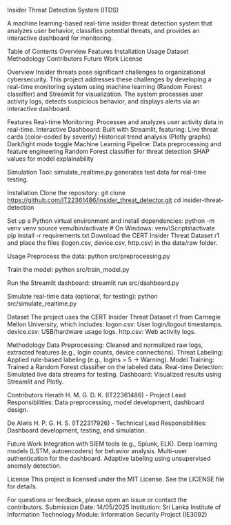 Insider Threat Detection System (ITDS)

A machine learning-based real-time insider threat detection system that analyzes user behavior, classifies potential threats, and provides an interactive dashboard for monitoring.

Table of Contents
Overview
Features
Installation
Usage
Dataset
Methodology
Contributors
Future Work
License

Overview
Insider threats pose significant challenges to organizational cybersecurity. This project addresses these challenges by developing a real-time monitoring system using machine learning (Random Forest classifier) and Streamlit for visualization. The system processes user activity logs, detects suspicious behavior, and displays alerts via an interactive dashboard.

Features
Real-time Monitoring: Processes and analyzes user activity data in real-time.
Interactive Dashboard: Built with Streamlit, featuring:
Live threat cards (color-coded by severity)
Historical trend analysis (Plotly graphs)
Dark/light mode toggle
Machine Learning Pipeline:
Data preprocessing and feature engineering
Random Forest classifier for threat detection
SHAP values for model explainability

Simulation Tool: simulate_realtime.py generates test data for real-time testing.

Installation
Clone the repository:
git clone https://github.com/IT22361486/insider_threat_detector.git
cd insider-threat-detection

Set up a Python virtual environment and install dependencies:
python -m venv venv
source venv/bin/activate  # On Windows: venv\Scripts\activate
pip install -r requirements.txt
Download the CERT Insider Threat Dataset r1 and place the files (logon.csv, device.csv, http.csv) in the data/raw folder.

Usage
Preprocess the data:
python src/preprocessing.py

Train the model:
python src/train_model.py

Run the Streamlit dashboard:
streamlit run src/dashboard.py

Simulate real-time data (optional, for testing):
python src/simulate_realtime.py

Dataset
The project uses the CERT Insider Threat Dataset r1 from Carnegie Mellon University, which includes:
logon.csv: User login/logout timestamps.
device.csv: USB/hardware usage logs.
http.csv: Web activity logs.

Methodology
Data Preprocessing: Cleaned and normalized raw logs, extracted features (e.g., login counts, device connections).
Threat Labeling: Applied rule-based labeling (e.g., logins > 5 → Warning).
Model Training: Trained a Random Forest classifier on the labeled data.
Real-time Detection: Simulated live data streams for testing.
Dashboard: Visualized results using Streamlit and Plotly.

Contributors
Herath H. M. G. D. K. (IT22361486) - Project Lead
Responsibilities: Data preprocessing, model development, dashboard design.

De Alwis H. P. G. H. S. (IT22317926) - Technical Lead
Responsibilities: Dashboard development, testing, and simulation.

Future Work
Integration with SIEM tools (e.g., Splunk, ELK).
Deep learning models (LSTM, autoencoders) for behavior analysis.
Multi-user authentication for the dashboard.
Adaptive labeling using unsupervised anomaly detection.

License
This project is licensed under the MIT License. See the LICENSE file for details.

For questions or feedback, please open an issue or contact the contributors.
Submission Date: 14/05/2025
Institution: Sri Lanka Institute of Information Technology
Module: Information Security Project (IE3092)
